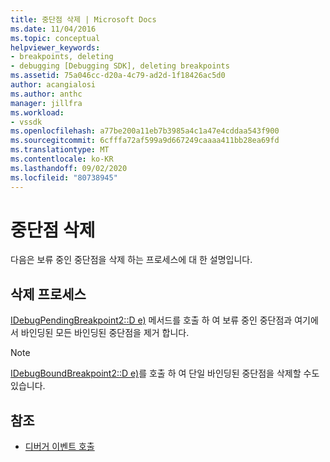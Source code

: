 ```yaml
---
title: 중단점 삭제 | Microsoft Docs
ms.date: 11/04/2016
ms.topic: conceptual
helpviewer_keywords:
- breakpoints, deleting
- debugging [Debugging SDK], deleting breakpoints
ms.assetid: 75a046cc-d20a-4c79-ad2d-1f18426ac5d0
author: acangialosi
ms.author: anthc
manager: jillfra
ms.workload:
- vssdk
ms.openlocfilehash: a77be200a11eb7b3985a4c1a47e4cddaa543f900
ms.sourcegitcommit: 6cfffa72af599a9d667249caaaa411bb28ea69fd
ms.translationtype: MT
ms.contentlocale: ko-KR
ms.lasthandoff: 09/02/2020
ms.locfileid: "80738945"
---
```

# <a name="deleting-a-breakpoint"></a>중단점 삭제
다음은 보류 중인 중단점을 삭제 하는 프로세스에 대 한 설명입니다.

## <a name="deletion-process"></a>삭제 프로세스
 [IDebugPendingBreakpoint2::D e)](../../extensibility/debugger/reference/idebugpendingbreakpoint2-delete.md) 메서드를 호출 하 여 보류 중인 중단점과 여기에서 바인딩된 모든 바인딩된 중단점을 제거 합니다.

> [!NOTE]
> [IDebugBoundBreakpoint2::D e)](../../extensibility/debugger/reference/idebugboundbreakpoint2-delete.md)를 호출 하 여 단일 바인딩된 중단점을 삭제할 수도 있습니다.

## <a name="see-also"></a>참조
- [디버거 이벤트 호출](../../extensibility/debugger/calling-debugger-events.md)
